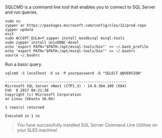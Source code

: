 SQLCMD is a command line tool that enables you to connect to SQL Server and run queries.

```terminal
sudo su
zypper ar https://packages.microsoft.com/config/sles/12/prod.repo
zypper update
exit
sudo ACCEPT_EULA=Y zypper install msodbcsql mssql-tools
sudo zypper install unixODBC-devel
echo 'export PATH="$PATH:/opt/mssql-tools/bin"' >> ~/.bash_profile
echo 'export PATH="$PATH:/opt/mssql-tools/bin"' >> ~/.bashrc
source ~/.bashrc
```

Run a basic query.

```terminal
sqlcmd -S localhost -U sa -P yourpassword -Q "SELECT @@VERSION"
```

```results
--------------------------------------------------------
Microsoft SQL Server vNext (CTP1.3) - 14.0.304.100 (X64)
Feb  8 2017 04:21:38
Copyright (c) Microsoft Corporation
on Linux (Ubuntu 16.04)

1 rows(s) returned

Executed in 1 ns
```

> You have successfully installed SQL Server Command Line Utilities on your SLES machine! 
